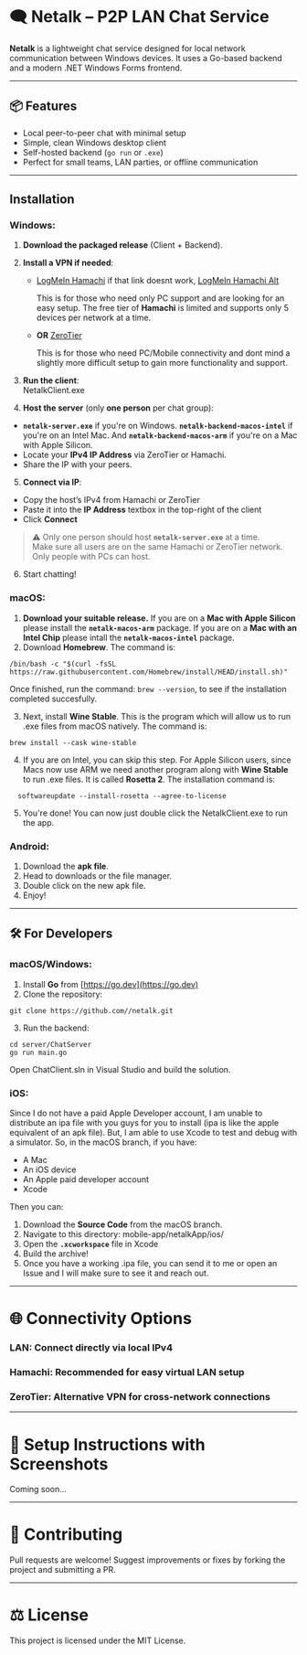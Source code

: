 # 🗨️ Netalk – P2P LAN Chat Service

**Netalk** is a lightweight chat service designed for local network communication between Windows devices. It uses a Go-based backend and a modern .NET Windows Forms frontend.

---

## 📦 Features

- Local peer-to-peer chat with minimal setup  
- Simple, clean Windows desktop client  
- Self-hosted backend (`go run` or `.exe`)  
- Perfect for small teams, LAN parties, or offline communication  

---

## Installation

### Windows:
1. **Download the packaged release** (Client + Backend).

2. **Install a VPN if needed**:  
   - [LogMeIn Hamachi](https://vpn.net/) if that link doesnt work, [LogMeIn Hamachi Alt](https://www.softpedia.com/get/Internet/File-Sharing/Hamachi.shtml)
  
     This is for those who need only PC support and are looking for an easy setup. The free tier of **Hamachi** is limited and supports only 5 devices per network at a time.
   - **OR** [ZeroTier](https://www.zerotier.com/)
  
     This is for those who need PC/Mobile connectivity and dont mind a slightly more difficult setup to gain more functionality and support.

3. **Run the client**:  
NetalkClient.exe

4. **Host the server** (only **one person** per chat group):  
 - **`netalk-server.exe`** if you're on Windows. **`netalk-backend-macos-intel`** if you're on an Intel Mac. And **`netalk-backend-macos-arm`** if you're on a Mac with Apple Silicon.
 - Locate your **IPv4 IP Address** via ZeroTier or Hamachi.
 - Share the IP with your peers.

5. **Connect via IP**:  
- Copy the host’s IPv4 from Hamachi or ZeroTier  
- Paste it into the **IP Address** textbox in the top-right of the client  
- Click **Connect**  

> ⚠️ Only one person should host **`netalk-server.exe`** at a time.  
> Make sure all users are on the same Hamachi or ZeroTier network.
> Only people with PCs can host.

6. Start chatting!

### macOS:
1. **Download your suitable release.** If you are on a **Mac with Apple Silicon** please install the **`netalk-macos-arm`** package. If you are on a **Mac with an Intel Chip** please intall the **`netalk-macos-intel`** package.
2. Download **Homebrew**.
   The command is:
```
/bin/bash -c "$(curl -fsSL https://raw.githubusercontent.com/Homebrew/install/HEAD/install.sh)"
```
Once finished, run the command:  ``brew --version``, to see if the installation completed succesfully.

3. Next, install **Wine Stable**. This is the program which will allow us to run .exe files from macOS natively.
   The command is:
```
brew install --cask wine-stable
```
4. If you are on Intel, you can skip this step. For Apple Silicon users, since Macs now use ARM we need another program along with **Wine Stable** to run .exe files. It is called **Rosetta 2**.
   The installation command is:
```
  softwareupdate --install-rosetta --agree-to-license
```
5. You're done! You can now just double click the NetalkClient.exe to run the app.

### Android:
1. Download the **apk file**.
2. Head to downloads or the file manager.
3. Double click on the new apk file.
4. Enjoy!
---

## 🛠️ For Developers

### macOS/Windows:

1. Install **Go** from [https://go.dev](https://go.dev)  
2. Clone the repository:
```
git clone https://github.com//netalk.git
```
3. Run the backend:
```
cd server/ChatServer
go run main.go
```
Open ChatClient.sln in Visual Studio and build the solution.

### iOS:
Since I do not have a paid Apple Developer account, I am unable to distribute an ipa file with you guys for you to install (ipa is like the apple equivalent of an apk file). But, I am able to use Xcode to test and debug with a simulator. So, in the macOS branch, if you have:
- A Mac
- An iOS device
- An Apple paid developer account
- Xcode

Then you can:
1. Download the **Source Code** from the macOS branch.
2. Navigate to this directory: mobile-app/netalkApp/ios/
3. Open the **`.xcworkspace`** file in Xcode
4. Build the archive!
5. Once you have a working .ipa file, you can send it to me or open an Issue and I will make sure to see it and reach out.

---
# 🌐 Connectivity Options
### LAN: Connect directly via local IPv4

### Hamachi: Recommended for easy virtual LAN setup

### ZeroTier: Alternative VPN for cross-network connections

---
# 📸 Setup Instructions with Screenshots
Coming soon...

---
# 🤝 Contributing
Pull requests are welcome! Suggest improvements or fixes by forking the project and submitting a PR.

---
# ⚖️ License
This project is licensed under the MIT License.









